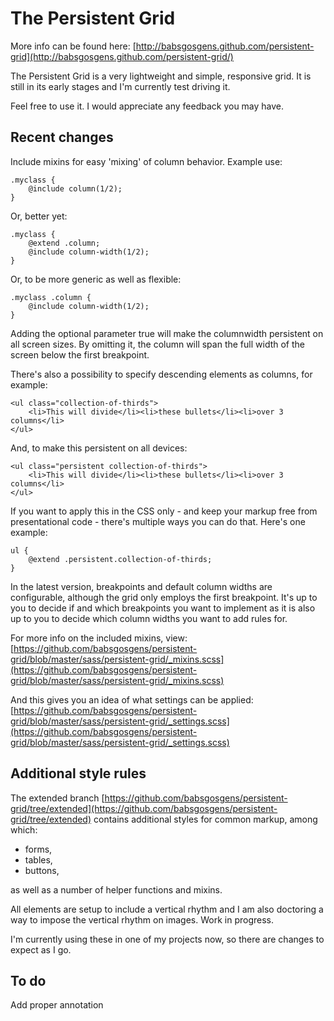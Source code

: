 # The Persistent Grid

More info can be found here: [http://babsgosgens.github.com/persistent-grid](http://babsgosgens.github.com/persistent-grid/)

The Persistent Grid is a very lightweight and simple, responsive grid. It is still in its early stages and I'm currently test driving it.

Feel free to use it. I would appreciate any feedback you may have.

## Recent changes
Include mixins for easy 'mixing' of column behavior. Example use:

```
.myclass {
	@include column(1/2);
}
```

Or, better yet:

```
.myclass {
	@extend .column;
	@include column-width(1/2);
}
```

Or, to be more generic as well as flexible:

```
.myclass .column {
	@include column-width(1/2);
}
```

Adding the optional parameter true will make the columnwidth persistent on all screen sizes. By omitting it, the column will span the full width of the screen below the first breakpoint.

There's also a possibility to specify descending elements as columns, for example:

```
<ul class="collection-of-thirds">
	<li>This will divide</li><li>these bullets</li><li>over 3 columns</li>
</ul>
```

And, to make this persistent on all devices:

```
<ul class="persistent collection-of-thirds">
	<li>This will divide</li><li>these bullets</li><li>over 3 columns</li>
</ul>
```

If you want to apply this in the CSS only - and keep your markup free from presentational code - there's multiple ways you can do that. Here's one example:

```
ul {
	@extend .persistent.collection-of-thirds;
}
```

In the latest version, breakpoints and default column widths are configurable, although the grid only employs the first breakpoint. It's up to you to decide if and which breakpoints you want to implement as it is also up to you to decide which column widths you want to add rules for.

For more info on the included mixins, view: [https://github.com/babsgosgens/persistent-grid/blob/master/sass/persistent-grid/_mixins.scss](https://github.com/babsgosgens/persistent-grid/blob/master/sass/persistent-grid/_mixins.scss)

And this gives you an idea of what settings can be applied: [https://github.com/babsgosgens/persistent-grid/blob/master/sass/persistent-grid/_settings.scss](https://github.com/babsgosgens/persistent-grid/blob/master/sass/persistent-grid/_settings.scss)

## Additional style rules
The extended branch [https://github.com/babsgosgens/persistent-grid/tree/extended](https://github.com/babsgosgens/persistent-grid/tree/extended) contains additional styles for common markup, among which:
* forms,
* tables,
* buttons,

as well as a number of helper functions and mixins.

All elements are setup to include a vertical rhythm and I am also doctoring a way to impose the vertical rhythm on images. Work in progress.

I'm currently using these in one of my projects now, so there are changes to expect as I go.

## To do
Add proper annotation
